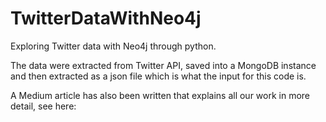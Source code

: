 # TwitterDataWithNeo4j
Exploring Twitter data with Neo4j through python.

The data were extracted from Twitter API, saved into a MongoDB instance and then extracted as a json file which is what the input for this code is.

A Medium article has also been written that explains all our work in more detail, see here: 
